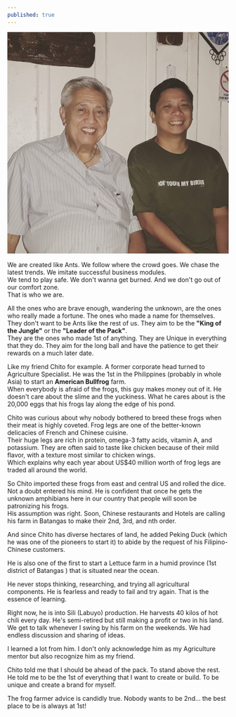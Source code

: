 ```yaml
---
published: true
---
```

![Bullfrog](/images/Bullfrog.jpg)

We are created like Ants. We follow where the crowd goes. We chase the latest trends. We imitate successful business modules.   
We tend to play safe. We don't wanna get burned. And we don't go out of our comfort zone.   
That is who we are.

All the ones who are brave enough, wandering the unknown, are the ones who really made a fortune. The ones who made a name for themselves.   
They don't want to be Ants like the rest of us. They aim to be the **"King of the Jungle"** or the **"Leader of the Pack"**.   
They are the ones who made 1st of anything. They are Unique in everything that they do. 
They aim for the long ball and have the patience to get their rewards on a much later date.

Like my friend Chito for example. A former corporate head turned to Agriculture Specialist. He was the 1st in the Philippines (probably in whole Asia) to start an **American Bullfrog** farm.   
When everybody is afraid of the frogs, this guy makes money out of it. 
He doesn't care about the slime and the yuckiness. What he cares about is the 20,000 eggs that his frogs lay along the edge of his pond. 

Chito was curious about why nobody bothered to breed these frogs when their meat is highly coveted. 
Frog legs are one of the better-known delicacies of French and Chinese cuisine.   
Their huge legs are rich in protein, omega-3 fatty acids, vitamin A, and potassium. They are often said to taste like chicken because of their mild flavor, with a texture most similar to chicken wings.   
Which explains why each year about US$40 million worth of frog legs are traded all around the world.

So Chito imported these frogs from east and central US and rolled the dice.   
Not a doubt entered his mind. He is confident that once he gets the unknown amphibians here in our country that people will soon be patronizing his frogs.   
His assumption was right. Soon, Chinese restaurants and Hotels are calling his farm in Batangas to make their 2nd, 3rd, and nth order. 

And since Chito has diverse hectares of land, he added Peking Duck (which he was one of the pioneers to start it) to abide by the request of his Filipino-Chinese customers.

He is also one of the first to start a Lettuce farm in a humid province (1st district of Batangas ) that is situated near the ocean. 

He never stops thinking, researching, and trying all agricultural components. He is fearless and ready to fail and try again.
That is the essence of learning.

Right now, he is into Sili (Labuyo) production. He harvests 40 kilos of hot chili every day. 
He's semi-retired but still making a profit or two in his land.   
We get to talk whenever I swing by his farm on the weekends. We had endless discussion and sharing of ideas.

I learned a lot from him. I don't only acknowledge him as my Agriculture mentor but also recognize him as my friend.

Chito told me that I should be ahead of the pack. To stand above the rest. 
He told me to be the 1st of everything that I want to create or build. 
To be unique and create a brand for myself.

The frog farmer advice is candidly true. Nobody wants to be 2nd... the best place to be is always at 1st!
